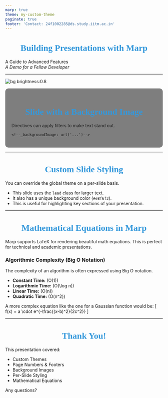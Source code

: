 ```yaml
---
marp: true
theme: my-custom-theme
paginate: true
footer: 'Contact: 24f1002285@ds.study.iitm.ac.in'
---
```


<style>
/* Define a custom theme */
:root {
  --color-background: #f0f4f8;
  --color-foreground: #2c3e50;
  --color-highlight: #3498db;
  --font-main: 'Arial', sans-serif;
  --font-heading: 'Georgia', serif;
}

section {
  background-color: var(--color-background);
  color: var(--color-foreground);
  font-family: var(--font-main);
  padding: 40px;
background-image: url('https://images.unsplash.com/photo-1517694712202-14dd9538aa97?w=800');
}
    

h1, h2 {
  font-family: var(--font-heading);
  color: var(--color-highlight);
  text-align: center;
}

blockquote {
  border-left: 5px solid var(--color-highlight);
  padding-left: 20px;
  color: #555;
}
</style>

<!--
This is the title slide.
-->
# **Building Presentations with Marp**
A Guide to Advanced Features
<br>
*A Demo for a Fellow Developer*

---

<!-- 
This slide uses the ![bg]() syntax for the background image.
This is a more reliable method than the HTML comment directive.
Filters like brightness and blur can be added.
-->
![bg brightness:0.8](https://images.unsplash.com/photo-1517694712202-14dd9538aa97?w=800)
<!--_color: white-->
<!--_header: '' -->
<!--_footer: '' -->

<div style="background-color: rgba(0, 0, 0, 0.5); padding: 20px; border-radius: 10px;">

# Slide with a Background Image

Directives can apply filters to make text stand out.

`<!--_backgroundImage: url('...')-->`

</div>

---

<!--
This slide demonstrates custom styling using local directives.
The 'lead' class is a built-in Marp style for larger text.
The custom background color overrides the theme for this slide only.
-->
<!--_class: lead-->
<!--_backgroundColor: #e8f6f3-->

# Custom Slide Styling

You can override the global theme on a per-slide basis.

- This slide uses the `lead` class for larger text.
- It also has a unique background color (`#e8f6f3`).
- This is useful for highlighting key sections of your presentation.

---

<!--
This slide demonstrates how to include mathematical equations using LaTeX syntax.
-->
# Mathematical Equations in Marp

Marp supports LaTeX for rendering beautiful math equations. This is perfect for technical and academic presentations.

### Algorithmic Complexity (Big O Notation)

The complexity of an algorithm is often expressed using Big O notation.

- **Constant Time:** \(O(1)\)
- **Logarithmic Time:** \(O(\log n)\)
- **Linear Time:** \(O(n)\)
- **Quadratic Time:** \(O(n^2)\)

A more complex equation like the one for a Gaussian function would be:
\[ f(x) = a \cdot e^{-\frac{(x-b)^2}{2c^2}} \]

---

<!--
This is the final slide.
-->
# Thank You!

This presentation covered:
- Custom Themes
- Page Numbers & Footers
- Background Images
- Per-Slide Styling
- Mathematical Equations

Any questions?
